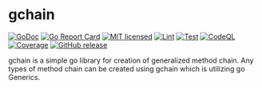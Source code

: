 # gchain

[![GoDoc](https://godoc.org/github.com/t-katsumura/gchain?status.svg)](http://godoc.org/github.com/t-katsumura/gchain)
[![Go Report Card](https://goreportcard.com/badge/github.com/t-katsumura/gchain)](https://goreportcard.com/report/github.com/t-katsumura/gchain)
[![MIT licensed](https://img.shields.io/badge/license-MIT-blue.svg)](./LICENSE)
[![Lint](https://github.com/t-katsumura/gchain/actions/workflows/lint.yml/badge.svg?branch=main)](https://github.com/t-katsumura/gchain/actions/workflows/lint.yml?query=branch%3Amain)
[![Test](https://github.com/t-katsumura/gchain/actions/workflows/test.yml/badge.svg?branch=main)](https://github.com/t-katsumura/gchain/actions/workflows/test.yml?query=branch%3Amain)
[![CodeQL](https://github.com/t-katsumura/gchain/actions/workflows/codeql.yml/badge.svg?branch=main)](https://github.com/t-katsumura/gchain/actions/workflows/codeql.yml?query=branch%3Amain)
[![Coverage](https://gocover.io/_badge/github.com/t-katsumura/gchain)](https://gocover.io/github.com/t-katsumura/gchain)
[![GitHub release](https://img.shields.io/github/release/t-katsumura/gchain/all.svg?style=flat-square)](https://github.com/t-katsumura/gchain/releases)


gchain is a simple go library for creation of generalized method chain.
Any types of method chain can be created using gchain which is utilizing go Generics.
